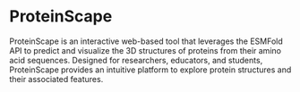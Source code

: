 # ProteinScape
ProteinScape is an interactive web-based tool that leverages the ESMFold API to predict and visualize the 3D structures of proteins from their amino acid sequences. Designed for researchers, educators, and students, ProteinScape provides an intuitive platform to explore protein structures and their associated features.
